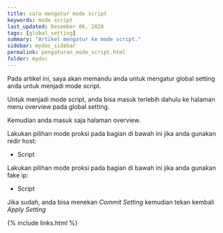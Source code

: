 ```yaml
---
title: cara mengatur mode script
keywords: mode script
last_updated: Desember 06, 2020
tags: [global_setting]
summary: "Artikel mengatur ke mode script."
sidebar: mydoc_sidebar
permalink: pengaturan_mode_script.html
folder: mydoc
---
```


Pada artikel ini, saya akan memandu anda untuk mengatur global setting anda untuk menjadi mode script.

Untuk menjadi mode script, anda bisa masuk terlebih dahulu ke halaman menu overview pada global setting.

Kemudian anda masuk saja halaman overview.

Lakukan pilihan mode proksi pada bagian di bawah ini jika anda gunakan redir host:

- Script

Lakukan pilihan mode proksi pada bagian di bawah ini jika anda gunakan fake ip:

- Script

Jika sudah, anda bisa menekan *Commit Setting* kemudian tekan kembali *Apply Setting*

{% include links.html %}
